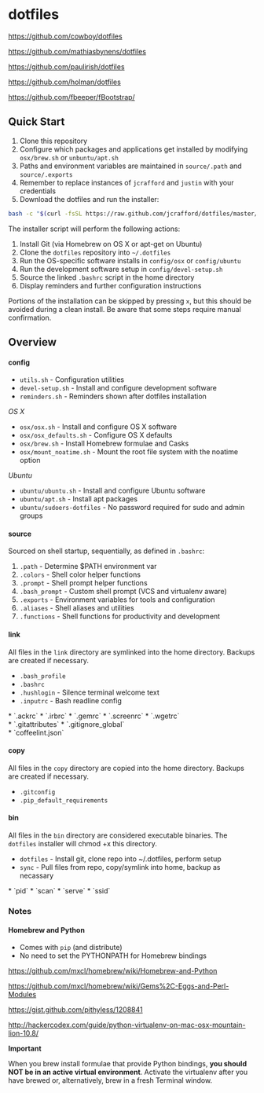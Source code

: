 # dotfiles

https://github.com/cowboy/dotfiles

https://github.com/mathiasbynens/dotfiles

https://github.com/paulirish/dotfiles

https://github.com/holman/dotfiles

https://github.com/fbeeper/fBootstrap/

## Quick Start

1.  Clone this repository
2.  Configure which packages and applications get installed by modifying `osx/brew.sh` or `unbuntu/apt.sh`
3.  Paths and environment variables are maintained in `source/.path` and `source/.exports`
4.  Remember to replace instances of `jcrafford` and `justin` with your credentials
5.  Download the dotfiles and run the installer:

```bash
bash -c "$(curl -fsSL https://raw.github.com/jcrafford/dotfiles/master/bin/dotfiles)" && source ~/.bashrc
```

The installer script will perform the following actions:

1.  Install Git (via Homebrew on OS X or apt-get on Ubuntu)
2.  Clone the `dotfiles` repository into `~/.dotfiles`
3.  Run the OS-specific software installs in `config/osx` or `config/ubuntu`
4.  Run the development software setup in `config/devel-setup.sh`
5.  Source the linked `.bashrc` script in the home directory
6.  Display reminders and further configuration instructions

Portions of the installation can be skipped by pressing `x`, but this should be avoided during a clean install.
Be aware that some steps require manual confirmation.

## Overview

#### config

* `utils.sh` - Configuration utilities
* `devel-setup.sh` - Install and configure development software
* `reminders.sh` - Reminders shown after dotfiles installation

_OS X_

* `osx/osx.sh` - Install and configure OS X software
* `osx/osx_defaults.sh` - Configure OS X defaults
* `osx/brew.sh` - Install Homebrew formulae and Casks
* `osx/mount_noatime.sh` - Mount the root file system with the noatime option

_Ubuntu_

* `ubuntu/ubuntu.sh` - Install and configure Ubuntu software
* `ubuntu/apt.sh` - Install apt packages
* `ubuntu/sudoers-dotfiles` - No password required for sudo and admin groups

#### source

Sourced on shell startup, sequentially, as defined in `.bashrc`:

1. `.path` - Determine $PATH environment var
2. `.colors` - Shell color helper functions
3. `.prompt` - Shell prompt helper functions
4. `.bash_prompt` - Custom shell prompt (VCS and virtualenv aware)
5. `.exports` - Environment variables for tools and configuration
6. `.aliases` - Shell aliases and utilities
7. `.functions` - Shell functions for productivity and development

#### link

All files in the `link` directory are symlinked into the home directory.
Backups are created if necessary.

* `.bash_profile`
* `.bashrc`
* `.hushlogin` - Silence terminal welcome text
* `.inputrc` - Bash readline config
<div/>
* `.ackrc`
* `.irbrc`
* `.gemrc`
* `.screenrc`
* `.wgetrc`
<div/>
* `.gitattributes`
* `.gitignore_global`
<div/>
* `coffeelint.json`

#### copy

All files in the `copy` directory are copied into the home directory.
Backups are created if necessary.

* `.gitconfig`
* `.pip_default_requirements`

#### bin

All files in the `bin` directory are considered executable binaries.
The `dotfiles` installer will chmod +x this directory.

* `dotfiles` - Install git, clone repo into ~/.dotfiles, perform setup
* `sync` - Pull files from repo, copy/symlink into home, backup as necassary
<div/>
* `pid`
* `scan`
* `serve`
* `ssid`

### Notes

#### Homebrew and Python

  * Comes with ```pip``` (and distribute)
  * No need to set the PYTHONPATH for Homebrew bindings

https://github.com/mxcl/homebrew/wiki/Homebrew-and-Python

https://github.com/mxcl/homebrew/wiki/Gems%2C-Eggs-and-Perl-Modules

https://gist.github.com/pithyless/1208841

http://hackercodex.com/guide/python-virtualenv-on-mac-osx-mountain-lion-10.8/

__Important__

When you brew install formulae that provide Python bindings, **you should NOT be in an active virtual environment**.
Activate the virtualenv after you have brewed or, alternatively, brew in a fresh Terminal window.
